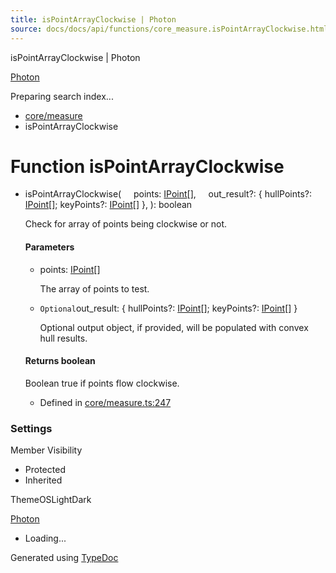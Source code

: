 ```yaml
---
title: isPointArrayClockwise | Photon
source: docs/docs/api/functions/core_measure.isPointArrayClockwise.html
---
```


isPointArrayClockwise | Photon

[Photon](../index.html)




Preparing search index...

* [core/measure](../modules/core_measure.html)
* isPointArrayClockwise

# Function isPointArrayClockwise

* isPointArrayClockwise(
      points: [IPoint](../interfaces/core_schema.IPoint.html)[],
      out\_result?: { hullPoints?: [IPoint](../interfaces/core_schema.IPoint.html)[]; keyPoints?: [IPoint](../interfaces/core_schema.IPoint.html)[] },
  ): boolean

  Check for array of points being clockwise or not.

  #### Parameters

  + points: [IPoint](../interfaces/core_schema.IPoint.html)[]

    The array of points to test.
  + `Optional`out\_result: { hullPoints?: [IPoint](../interfaces/core_schema.IPoint.html)[]; keyPoints?: [IPoint](../interfaces/core_schema.IPoint.html)[] }

    Optional output object, if provided, will be populated with convex hull results.

  #### Returns boolean

  Boolean true if points flow clockwise.

  + Defined in [core/measure.ts:247](https://github.com/mwhite454/photon/blob/main/packages/photon/src/core/measure.ts#L247)

### Settings

Member Visibility

* Protected
* Inherited

ThemeOSLightDark

[Photon](../index.html)

* Loading...

Generated using [TypeDoc](https://typedoc.org/)
